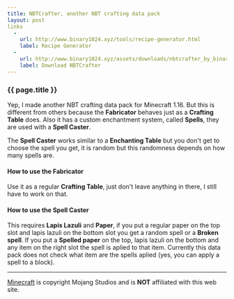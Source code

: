 ```yaml
---
title: NBTCrafter, another NBT crafting data pack
layout: post
links
  -
    url: http://www.binary1024.xyz/tools/recipe-generator.html
    label: Recipe Generator
  -
    url: http://www.binary1024.xyz/assets/downloads/nbtcrafter_by_binary1024.zip
    label: Download NBTCrafter
---
```


### {{ page.title }}

Yep, I made another NBT crafting data pack for Minecraft 1.16. But this is different from others because the **Fabricator** behaves just as a **Crafting Table** does. Also it has a custom enchantment system, called **Spells**, they are used with a **Spell Caster**. 

The **Spell Caster** works similar to a **Enchanting Table** but you don't get to choose the spell you get, it is random but this randomness depends on how many spells are.

#### How to use the Fabricator

Use it as a regular **Crafting Table**, just don't leave anything in there, I still have to work on that.

#### How to use the Spell Caster

This requires **Lapis Lazuli** and **Paper**, if you put a regular paper on the top slot and lapis lazuli on the bottom slot you get a random spell or a **Broken spell**. If you put a **Spelled paper** on the top, lapis lazuli on the bottom and any item on the right slot the spell is aplied to that item. Currently this data pack does not check what item are the spells aplied (yes, you can apply a spell to a block).

---

[Minecraft](https://www.minecraft.net/) is copyright Mojang Studios and is **NOT** affiliated with this web site.